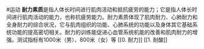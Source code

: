 #运动 
**耐力素质**是指人体长时间进行肌肉活动和抵抗疲劳的能力；它是指人体长时间进行肌肉活动的能力，也称抗疲劳能力。耐力素质体现了肌肉耐力、心肺耐力和全身耐力的综合状况，它与肌肉组织的功能、心肺系统的功能以及身体其它基础系统功能的提高密切相关。耐力的训练能促进心血管系统机能的改善和肌肉耐力的增强。测试指标有1000米（男）、800米（女）等
[[0. 耐力]]
[[1. 耐酸]]